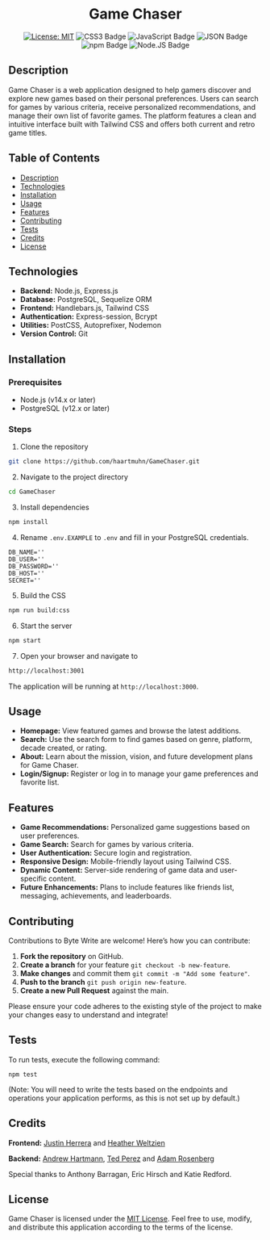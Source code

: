 <div align="center">

# Game Chaser

[![License: MIT](https://img.shields.io/badge/License-MIT-darkgreen.svg)](https://opensource.org/licenses/MIT)
![CSS3 Badge](https://img.shields.io/badge/css-1572B6?logo=css3&logoColor=fff&style=flat)
![JavaScript Badge](https://img.shields.io/badge/js-F7DF1E?logo=javascript&logoColor=000&style=flat)
![JSON Badge](https://img.shields.io/badge/json-FF0000?logo=json&logoColor=fff&style=flat)
![npm Badge](https://img.shields.io/badge/npm-A020F0?logo=npm&logoColor=fff&style=flat)
![Node.JS Badge](https://img.shields.io/badge/node-orange?logo=node.js&logoColor=fff&style=flat)

</div>

## Description

Game Chaser is a web application designed to help gamers discover and explore new games based on their personal preferences. Users can search for games by various criteria, receive personalized recommendations, and manage their own list of favorite games. The platform features a clean and intuitive interface built with Tailwind CSS and offers both current and retro game titles.

## Table of Contents

- [Description](#description)
- [Technologies](#technologies)
- [Installation](#installation)
- [Usage](#usage)
- [Features](#features)
- [Contributing](#contributing)
- [Tests](#tests)
- [Credits](#credits)
- [License](#license)

## Technologies

-   **Backend:** Node.js, Express.js
-   **Database:** PostgreSQL, Sequelize ORM
-   **Frontend:** Handlebars.js, Tailwind CSS
-   **Authentication:** Express-session, Bcrypt
-   **Utilities:** PostCSS, Autoprefixer, Nodemon
-   **Version Control:** Git

## Installation

### Prerequisites

-   Node.js (v14.x or later)
-   PostgreSQL (v12.x or later)

### Steps

1.  Clone the repository

```bash
git clone https://github.com/haartmuhn/GameChaser.git
```

2.  Navigate to the project directory

```bash
cd GameChaser
```

3.  Install dependencies

```bash
npm install
```

4.  Rename `.env.EXAMPLE` to `.env` and fill in your PostgreSQL credentials.

```env
DB_NAME=''
DB_USER=''
DB_PASSWORD=''
DB_HOST=''
SECRET=''
```

5.  Build the CSS

```bash
npm run build:css
```

6.  Start the server

```bash
npm start
```

7.  Open your browser and navigate to

```bash
http://localhost:3001
```

The application will be running at `http://localhost:3000`.

## Usage

-   **Homepage:** View featured games and browse the latest additions.
-   **Search:** Use the search form to find games based on genre, platform, decade created, or rating.
-   **About:** Learn about the mission, vision, and future development plans for Game Chaser.
-   **Login/Signup:** Register or log in to manage your game preferences and favorite list.

## Features

-   **Game Recommendations:** Personalized game suggestions based on user preferences.
-   **Game Search:** Search for games by various criteria.
-   **User Authentication:** Secure login and registration.
-   **Responsive Design:** Mobile-friendly layout using Tailwind CSS.
-   **Dynamic Content:** Server-side rendering of game data and user-specific content.
-   **Future Enhancements:** Plans to include features like friends list, messaging, achievements, and leaderboards.

## Contributing

Contributions to Byte Write are welcome! Here’s how you can contribute:

1. **Fork the repository** on GitHub.
2. **Create a branch** for your feature `git checkout -b new-feature`.
3. **Make changes** and commit them `git commit -m "Add some feature"`.
4. **Push to the branch** `git push origin new-feature`.
5. **Create a new Pull Request** against the main.

Please ensure your code adheres to the existing style of the project to make your changes easy to understand and integrate!

## Tests

To run tests, execute the following command:

```
npm test
```

(Note: You will need to write the tests based on the endpoints and operations your application performs, as this is not set up by default.)

## Credits

**Frontend:** [Justin Herrera](https://github.com/Justino11247) and [Heather Weltzien](https://github.com/hweltzien)

**Backend:** [Andrew Hartmann](https://github.com/haartmuh), [Ted Perez](https://github.com/taperez1989) and [Adam Rosenberg](https://github.com/AcoderRose)

Special thanks to Anthony Barragan, Eric Hirsch and Katie Redford.

## License

Game Chaser is licensed under the [MIT License](LICENSE). Feel free to use, modify, and distribute this application according to the terms of the license.